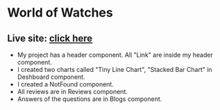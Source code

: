 # World of Watches
## Live site: [click here](https://starlit-cobbler-9a13b2.netlify.app/)

* My project has a header component. All "Link" are inside my header component.
* I created two charts called "Tiny Line Chart", "Stacked Bar Chart" in Deshboard component.
* I created a NotFound component.
* All reviews are in Reviews component.
* Answers of the questions are in Blogs component.